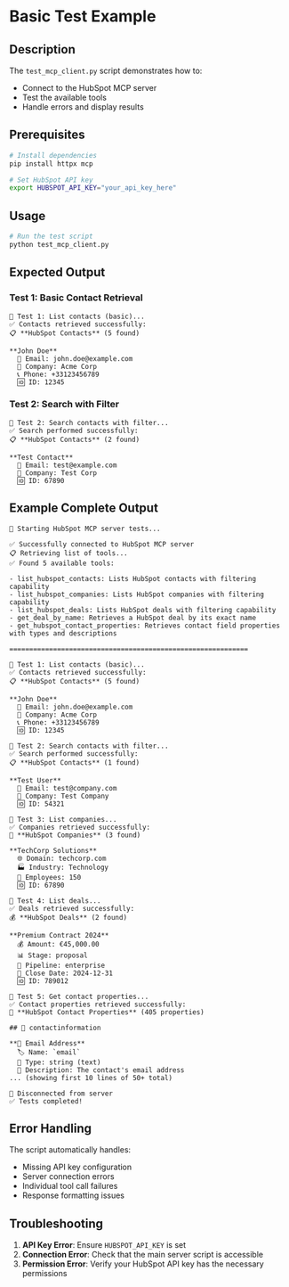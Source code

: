 # Basic Test Example

## Description

The `test_mcp_client.py` script demonstrates how to:

- Connect to the HubSpot MCP server
- Test the available tools
- Handle errors and display results

## Prerequisites

```bash
# Install dependencies
pip install httpx mcp

# Set HubSpot API key
export HUBSPOT_API_KEY="your_api_key_here"
```

## Usage

```bash
# Run the test script
python test_mcp_client.py
```

## Expected Output

### Test 1: Basic Contact Retrieval

```
🧪 Test 1: List contacts (basic)...
✅ Contacts retrieved successfully:
📋 **HubSpot Contacts** (5 found)

**John Doe**
  📧 Email: john.doe@example.com
  🏢 Company: Acme Corp
  📞 Phone: +33123456789
  🆔 ID: 12345
```

### Test 2: Search with Filter

```
🧪 Test 2: Search contacts with filter...
✅ Search performed successfully:
📋 **HubSpot Contacts** (2 found)

**Test Contact**
  📧 Email: test@example.com
  🏢 Company: Test Corp
  🆔 ID: 67890
```

## Example Complete Output

```
🚀 Starting HubSpot MCP server tests...

✅ Successfully connected to HubSpot MCP server
📋 Retrieving list of tools...
✅ Found 5 available tools:

- list_hubspot_contacts: Lists HubSpot contacts with filtering capability
- list_hubspot_companies: Lists HubSpot companies with filtering capability
- list_hubspot_deals: Lists HubSpot deals with filtering capability
- get_deal_by_name: Retrieves a HubSpot deal by its exact name
- get_hubspot_contact_properties: Retrieves contact field properties with types and descriptions

============================================================

🧪 Test 1: List contacts (basic)...
✅ Contacts retrieved successfully:
📋 **HubSpot Contacts** (5 found)

**John Doe**
  📧 Email: john.doe@example.com
  🏢 Company: Acme Corp
  📞 Phone: +33123456789
  🆔 ID: 12345

🧪 Test 2: Search contacts with filter...
✅ Search performed successfully:
📋 **HubSpot Contacts** (1 found)

**Test User**
  📧 Email: test@company.com
  🏢 Company: Test Company
  🆔 ID: 54321

🧪 Test 3: List companies...
✅ Companies retrieved successfully:
🏢 **HubSpot Companies** (3 found)

**TechCorp Solutions**
  🌐 Domain: techcorp.com
  🏭 Industry: Technology
  👥 Employees: 150
  🆔 ID: 67890

🧪 Test 4: List deals...
✅ Deals retrieved successfully:
💰 **HubSpot Deals** (2 found)

**Premium Contract 2024**
  💰 Amount: €45,000.00
  📊 Stage: proposal
  🔄 Pipeline: enterprise
  📅 Close Date: 2024-12-31
  🆔 ID: 789012

🧪 Test 5: Get contact properties...
✅ Contact properties retrieved successfully:
🔧 **HubSpot Contact Properties** (405 properties)

## 📁 contactinformation

**📧 Email Address**
  🏷️ Name: `email`
  🔧 Type: string (text)
  📝 Description: The contact's email address
... (showing first 10 lines of 50+ total)

🔌 Disconnected from server
✅ Tests completed!
```

## Error Handling

The script automatically handles:

- Missing API key configuration
- Server connection errors
- Individual tool call failures
- Response formatting issues

## Troubleshooting

1. **API Key Error**: Ensure `HUBSPOT_API_KEY` is set
2. **Connection Error**: Check that the main server script is accessible
3. **Permission Error**: Verify your HubSpot API key has the necessary permissions
